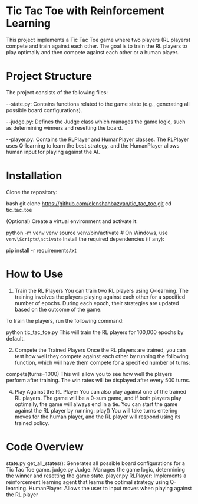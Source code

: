 # Tic Tac Toe with Reinforcement Learning
This project implements a Tic Tac Toe game where two players (RL players) compete and train against each other. The goal is to train the RL players to play optimally and then compete against each other or a human player.

# Project Structure
The project consists of the following files:

--state.py: Contains functions related to the game state (e.g., generating all possible board configurations).

--judge.py: Defines the Judge class which manages the game logic, such as determining winners and resetting the board.

--player.py: Contains the RLPlayer and HumanPlayer classes. The RLPlayer uses Q-learning to learn the best strategy, and the HumanPlayer allows human input for playing against the AI.

# Installation
Clone the repository:

bash
git clone https://github.com/elenshahbazyan/tic_tac_toe.git
cd tic_tac_toe

(Optional) Create a virtual environment and activate it:

python -m venv venv
source venv/bin/activate  # On Windows, use `venv\Scripts\activate`
Install the required dependencies (if any):

pip install -r requirements.txt 
# How to Use
1. Train the RL Players
You can train two RL players using Q-learning. The training involves the players playing against each other for a specified number of epochs. During each epoch, their strategies are updated based on the outcome of the game.

To train the players, run the following command:

python tic_tac_toe.py
This will train the RL players for 100,000 epochs by default.

2. Compete the Trained Players
Once the RL players are trained, you can test how well they compete against each other by running the following function, which will have them compete for a specified number of turns:

compete(turns=1000)
This will allow you to see how well the players perform after training. The win rates will be displayed after every 500 turns.

4. Play Against the RL Player
You can also play against one of the trained RL players. The game will be a 0-sum game, and if both players play optimally, the game will always end in a tie. You can start the game against the RL player by running:
play()
You will take turns entering moves for the human player, and the RL player will respond using its trained policy.

# Code Overview
state.py
get_all_states(): Generates all possible board configurations for a Tic Tac Toe game.
judge.py
Judge: Manages the game logic, determining the winner and resetting the game state.
player.py
RLPlayer: Implements a reinforcement learning agent that learns the optimal strategy using Q-learning.
HumanPlayer: Allows the user to input moves when playing against the RL player
